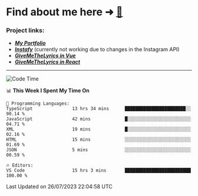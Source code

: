 # Find about me here ➜ [🧑](https://pauabella.dev)

### Project links:
- ***[My Portfolio](https://pauabella.dev)***
- ***[Instafy](https://instafy.me)*** (currently not working due to changes in the Instagram API)
- ***[GiveMeTheLyrics in Vue](https://lyrics.pauabella.dev)***
- ***[GiveMeTheLyrics in React](https://pauabella.dev/GiveMeTheLyrics)***

---
<!--START_SECTION:waka-->
![Code Time](http://img.shields.io/badge/Code%20Time-2%2C327%20hrs%2056%20mins-blue)

📊 **This Week I Spent My Time On** 

```text
💬 Programming Languages: 
TypeScript               13 hrs 34 mins      ███████████████████████░░   90.14 % 
JavaScript               42 mins             █░░░░░░░░░░░░░░░░░░░░░░░░   04.71 % 
XML                      19 mins             █░░░░░░░░░░░░░░░░░░░░░░░░   02.16 % 
HTML                     15 mins             ░░░░░░░░░░░░░░░░░░░░░░░░░   01.69 % 
JSON                     5 mins              ░░░░░░░░░░░░░░░░░░░░░░░░░   00.59 % 

🔥 Editors: 
VS Code                  15 hrs 3 mins       █████████████████████████   100.00 % 
```


 Last Updated on 26/07/2023 22:04:58 UTC
<!--END_SECTION:waka-->
